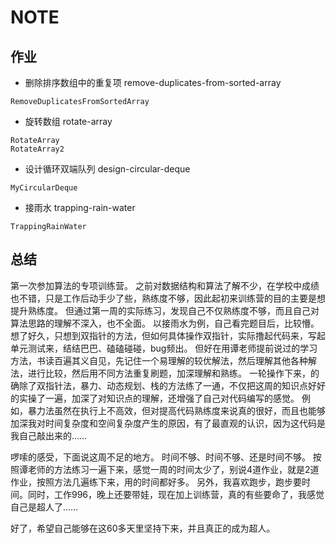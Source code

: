 # NOTE

## 作业
- 删除排序数组中的重复项 remove-duplicates-from-sorted-array
>
    RemoveDuplicatesFromSortedArray

- 旋转数组 rotate-array
>
    RotateArray
    RotateArray2

- 设计循环双端队列 design-circular-deque
>
    MyCircularDeque

- 接雨水 trapping-rain-water
>
    TrappingRainWater

## 总结
第一次参加算法的专项训练营。
之前对数据结构和算法了解不少，在学校中成绩也不错，只是工作后动手少了些，熟练度不够，因此起初来训练营的目的主要是想提升熟练度。
但通过第一周的实际练习，发现自己不仅熟练度不够，而且自己对算法思路的理解不深入，也不全面。
以接雨水为例，自己看完题目后，比较懵。
想了好久，只想到双指针的方法，但如何具体操作双指针，实际撸起代码来，写起单元测试来，结结巴巴、磕磕碰碰，bug频出。
但好在用谭老师提前说过的学习方法，书读百遍其义自见，先记住一个易理解的较优解法，然后理解其他各种解法，进行比较，然后用不同方法重复刷题，加深理解和熟练。
一轮操作下来，的确除了双指针法，暴力、动态规划、栈的方法练了一通，不仅把这周的知识点好好的实操了一遍，加深了对知识点的理解，还增强了自己对代码编写的感觉。
例如，暴力法虽然在执行上不高效，但对提高代码熟练度来说真的很好，而且也能够加深我对时间复杂度和空间复杂度产生的原因，有了最直观的认识，因为这代码是我自己敲出来的……

啰嗦的感受，下面说这周不足的地方。
时间不够、时间不够、还是时间不够。
按照谭老师的方法练习一遍下来，感觉一周的时间太少了，别说4道作业，就是2道作业，按照方法几遍练下来，用的时间都好多。
另外，我喜欢跑步，跑步要时间。同时，工作996，晚上还要带娃，现在加上训练营，真的有些要命了，我感觉自己是超人了……

好了，希望自己能够在这60多天里坚持下来，并且真正的成为超人。



